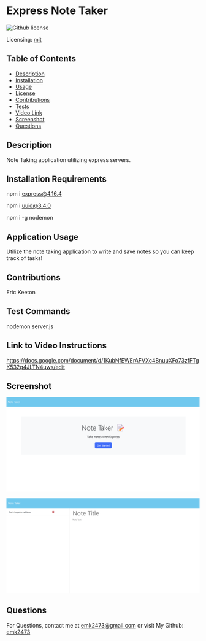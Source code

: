 # Express Note Taker

![Github license](https://img.shields.io/badge/mit-blue.svg)

Licensing: [mit](https://choosealicense.com/licenses/mit/)

## Table of Contents

- [Description](#description)
- [Installation](#installation-requirements)
- [Usage](#application-usage)
- [License](#licensing-information)
- [Contributions](#contributions)
- [Tests](#tests-commands)
- [Video Link](#link-to-video-instructions)
- [Screenshot](#screenshot)
- [Questions](#questions)

## Description

Note Taking application utilizing express servers.

## Installation Requirements

npm i express@4.16.4

npm i uuid@3.4.0

npm i -g nodemon

## Application Usage

Utilize the note taking application to write and save notes so you can keep track of tasks!

## Contributions

Eric Keeton

## Test Commands

nodemon server.js

## Link to Video Instructions

https://docs.google.com/document/d/1KubNfEWErAFVXc4BnuuXFo73zfFTgK532g4JLTN4uws/edit

## Screenshot

![screenshot of root application](./assets/rootScreenshot.png)

![screenshot of notes application](./assets/notesScreenshot.png)

## Questions

For Questions, contact me at emk2473@gmail.com or visit My Github: [emk2473](https://github.com/emk2473)
